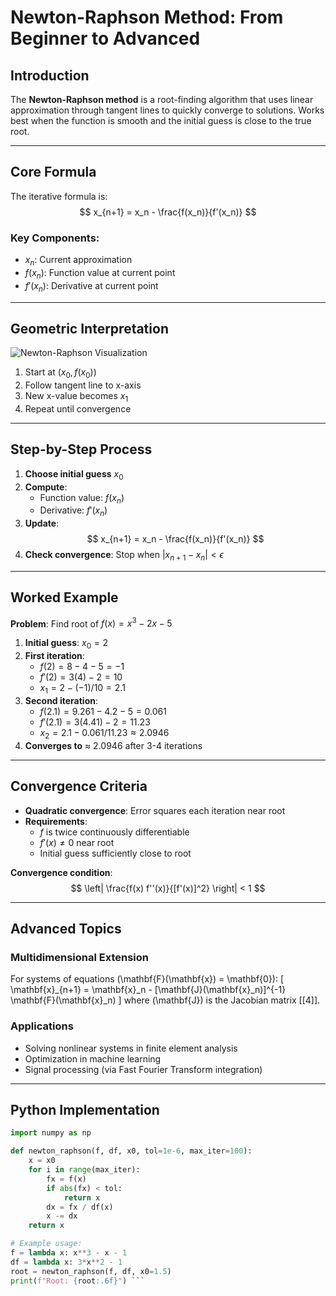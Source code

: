 # Newton-Raphson Method: From Beginner to Advanced

## Introduction
The **Newton-Raphson method** is a root-finding algorithm that uses linear approximation through tangent lines to quickly converge to solutions. Works best when the function is smooth and the initial guess is close to the true root.

---

## Core Formula
The iterative formula is:
$$
x_{n+1} = x_n - \frac{f(x_n)}{f'(x_n)}
$$

### Key Components:
- $x_n$: Current approximation
- $f(x_n)$: Function value at current point
- $f'(x_n)$: Derivative at current point

---

## Geometric Interpretation
![Newton-Raphson Visualization](https://upload.wikimedia.org/wikipedia/commons/thumb/8/8c/Newton_iteration.svg/320px-Newton_iteration.svg.png)

1. Start at $(x_0, f(x_0))$
2. Follow tangent line to x-axis
3. New x-value becomes $x_1$
4. Repeat until convergence

---

## Step-by-Step Process
1. **Choose initial guess** $x_0$
2. **Compute**:
   - Function value: $f(x_n)$
   - Derivative: $f'(x_n)$
3. **Update**:
   $$
   x_{n+1} = x_n - \frac{f(x_n)}{f'(x_n)}
   $$
4. **Check convergence**: Stop when $|x_{n+1} - x_n| < \epsilon$

---

## Worked Example
**Problem**: Find root of $f(x) = x^3 - 2x - 5$

1. **Initial guess**: $x_0 = 2$
2. **First iteration**:
   - $f(2) = 8 - 4 - 5 = -1$
   - $f'(2) = 3(4) - 2 = 10$
   - $x_1 = 2 - (-1)/10 = 2.1$
3. **Second iteration**:
   - $f(2.1) = 9.261 - 4.2 - 5 = 0.061$
   - $f'(2.1) = 3(4.41) - 2 = 11.23$
   - $x_2 = 2.1 - 0.061/11.23 ≈ 2.0946$
4. **Converges to** ≈ 2.0946 after 3-4 iterations

---

## Convergence Criteria
- **Quadratic convergence**: Error squares each iteration near root
- **Requirements**:
  - $f$ is twice continuously differentiable
  - $f'(x) \neq 0$ near root
  - Initial guess sufficiently close to root

**Convergence condition**:
$$
\left| \frac{f(x) f''(x)}{[f'(x)]^2} \right| < 1
$$

---

## Advanced Topics
### Multidimensional Extension
For systems of equations \(\mathbf{F}(\mathbf{x}) = \mathbf{0}\):
\[
\mathbf{x}_{n+1} = \mathbf{x}_n - [\mathbf{J}(\mathbf{x}_n)]^{-1} \mathbf{F}(\mathbf{x}_n)
\]
where \(\mathbf{J}\) is the Jacobian matrix [[4]].

### Applications
- Solving nonlinear systems in finite element analysis
- Optimization in machine learning
- Signal processing (via Fast Fourier Transform integration)

---

## Python Implementation
```python
import numpy as np

def newton_raphson(f, df, x0, tol=1e-6, max_iter=100):
    x = x0
    for i in range(max_iter):
        fx = f(x)
        if abs(fx) < tol:
            return x
        dx = fx / df(x)
        x -= dx
    return x

# Example usage:
f = lambda x: x**3 - x - 1
df = lambda x: 3*x**2 - 1
root = newton_raphson(f, df, x0=1.5)
print(f"Root: {root:.6f}") ```
